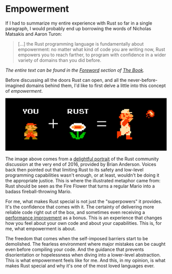 # Empowerment

If I had to summarize my entire experience with Rust so far in a single paragraph,
I would probably end up borrowing the words of Nicholas Matsakis and Aaron Turon:

> [...] the Rust programming language is fundamentally about empowerment: no matter what
kind of code you are writing now, Rust empowers you to reach farther, to program
with confidence in a wider variety of domains than you did before.

*The entire text can be found in the [Foreword](https://doc.rust-lang.org/book/foreword.html) section
of [The Book](https://doc.rust-lang.org/book/).*

Before discussing all the doors Rust can open,
and all the never-before-imagined domains behind them,
I'd like to first delve a little into this concept of *empowerment*.

![rust-fire-mario-equation](images/rust-fire-mario-equation.png)

The image above comes from a [delightful portrait](https://brson.github.io/fireflowers/)
of the Rust community discussion at the very end of 2016, provided by Brian Anderson.
Voices back then pointed out that limiting Rust to its safety and low-level programming
capabilities wasn't enough, or at least, wouldn't be doing it the appropriate justice.
This is where the illustrated metaphor came from:
Rust should be seen as the Fire Flower that turns a regular Mario
into a badass fireball-throwing Mario.

For me, what makes Rust special is not just the "superpowers" it provides. It's
the confidence that comes with it. The certainty of delivering more reliable
code right out of the box, and sometimes even receiving a [performance
improvement](https://www.reddit.com/r/rustjerk/comments/sqy221/anything_built_in_rust_is_blazingly_fast_by/)
as a bonus. This is an experience that changes how you feel about your own code
and about your capabilities. This is, for me, what empowerment is about.

The freedom that comes when the self-imposed barriers start to be demolished.
The fearless environment where major mistakes can be
caught even before compiling your code. And the guidance that prevents
disorientation or hopelessness when diving into a lower-level abstraction. This
is what empowerment feels like for me. And this, in my opinion, is what makes
Rust special and why it's one of the most loved languages ever.
